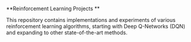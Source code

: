**Reinforcement Learning Projects **

This repository contains implementations and experiments of various reinforcement learning algorithms, starting with Deep Q-Networks (DQN) and expanding to other state-of-the-art methods.
